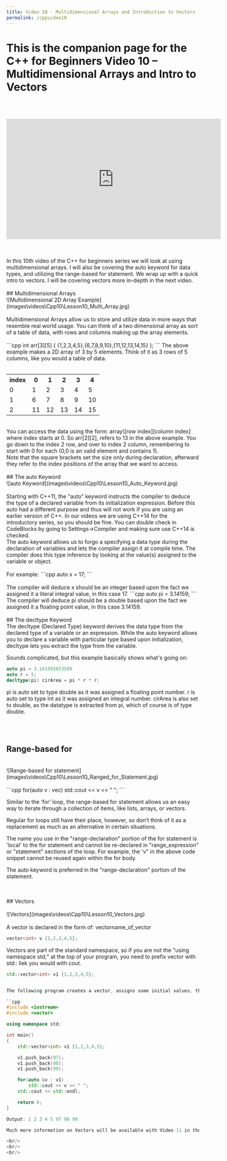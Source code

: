 ```yaml
---
title: Video 10 - Multidimensional Arrays and Introduction to Vectors
permalink: /cppvideo10
---
```


# This is the companion page for the C++ for Beginners Video 10 – Multidimensional Arrays and Intro to Vectors
<br/>
<br/>
<p align="center">
<iframe width="560" height="315" src="https://www.youtube.com/embed/U30xCSerpXM" frameborder="0" allow="accelerometer; autoplay; encrypted-media; gyroscope; picture-in-picture" allowfullscreen></iframe>
</p>
<br/>
<br/>
In this 10th video of the C++ for beginners series we will look at using multidimensional arrays. I will also be covering the auto keyword for data types, and utilizing the range-based for statement. We wrap up with a quick intro to vectors. I will be covering vectors more in-depth in the next video.
<br/>
<br/>
## Multidimensional Arrays
<br/>
![Multidimensional 2D Array Example](images\videos\Cpp10\Lesson10_Multi_Array.jpg)
<br/>
<br/>
Multidimensional Arrays allow us to store and utilize data in more ways that resemble real world usage. You can think of a two dimensional array as sort of a table of data, with rows and columns making up the array elements.
<br/>
<br/>
```cpp
int arr[3][5] { {1,2,3,4,5},{6,7,8,9,10},{11,12,13,14,15} };
```
The above example makes a 2D array of 3 by 5 elements. Think of it as 3 rows of 5 columns, like you would a table of data.
<br/>
<br/>
<table>
  <tr>
    <th>index</th>
    <th>0</th>
    <th>1</th>
    <th>2</th>
    <th>3</th>
    <th>4</th>
  </tr>
  <tr>
    <td>0</td>
    <td>1</td>
    <td>2</td>
    <td>3</td>
    <td>4</td>
    <td>5</td>
  </tr>
  <tr>
    <td>1</td>
    <td>6</td>
    <td>7</td>
    <td>8</td>
    <td>9</td>
    <td>10</td>
  </tr>
  <tr>
    <td>2</td>
    <td>11</td>
    <td>12</td>
    <td>13</td>
    <td>14</td>
    <td>15</td>
  </tr>
</table>
<br/>
You can access the data using the form: array\[row index][column index] where index starts at 0. So arr[2][2], refers to 13 in the above example. You go down to the index 2 row, and over to index 2 column, remembering to start with 0 for each (0,0 is an valid element and contains 1).
<br/>
Note that the square brackets set the size only during declaration, afterward they refer to the index positions of the array that we want to access.
<br/>
<br/>
## The auto Keyword
<br/>
![auto Keyword](images\videos\Cpp10\Lesson10_Auto_Keyword.jpg)
<br/>
<br/>
Starting with C++11, the "auto" keyword instructs the compiler to deduce the type of a declared variable from its initialization expression. Before this auto had a different purpose and thus will not work if you are using an earlier version of C++. In our videos we are using C++14 for the introductory series, so you should be fine. You can double check in CodeBlocks by going to Settings->Compiler and making sure use C++14 is checked.
<br/>
The auto keyword allows us to forgo a specifying a data type during the declaration of variables and lets the compiler assign it at compile time. The compiler does this type inference by looking at the value(s) assigned to the variable or object.
<br/>
<br/>
For example:
```cpp
auto x = 17;
```
<br/>
<br/>
The compiler will deduce x should be an integer based upon the fact we assigned it a literal integral value, in this case 17.
```cpp
auto pi = 3.14159;
```
The compiler will deduce pi should be a double based upon the fact we assigned it a floating point value, in this case 3.14159.
<br/>
<br/>
## The decltype Keyword
<br/>
The decltype (Declared Type) keyword derives the data type from the declared type of a variable or an expression. While the auto keyword allows you to declare a variable with particular type based upon initialization, decltype lets you extract the type from the variable.

Sounds complicated, but this example basically shows what's going on:
```cpp
auto pi = 3.141592653589
auto r = 5;
decltype(pi) cirArea = pi * r * r;
```
pi is auto set to type double as it was assigned a floating point number.
r is auto set to type int as it was assigned an integral number.
cirArea is also set to double, as the datatype is extracted from pi, which of course is of type double.

<br/>
<br/>

## Range-based for
<br/>
![Range-based for statement](images\videos\Cpp10\Lesson10_Ranged_for_Statement.jpg)
<br/>
<br/>
```cpp
for(auto v : vec)
    std::cout << v << " ";            
```

Similar to the ‘for’ loop, the range-based for statement allows us an easy way to iterate through a collection of items, like lists, arrays, or vectors.

Regular for loops still have their place, however, so don’t think of it as a replacement as much as an alternative in certain situations.

The name you use in the "range-declaration" portion of the for statement is 'local' to the for statement and cannot be re-declared in "range_expression" or "statement" sections of the loop. For example, the 'v" in the above code snippet cannot be reused again within the for body.

The auto keyword is preferred in the "range-declaration" portion of the statement.

<br/>
<br/>
## Vectors
<br/>
<br/>
![Vectors](images\videos\Cpp10\Lesson10_Vectors.jpg)
<br/>
<br/>
A vector is declared in the form of: vector<datatype>name_of_vector

```cpp
vector<int> v {1,2,3,4,5};
```
Vectors are part of the standard namespace, so if you are not the "using namespace std;" at the top of your program, you need to prefix vector with std:: liek you would with cout.
```cpp
std::vector<int> v1 {1,2,3,4,5};


The following program creates a vector, assigns some initial values, then it uses the pushback function to add 3 more data items, and finally uses a range-based for statement to print the contents to the screen.

``cpp
#include <iostream>
#include <vector>

using namespace std;

int main()
{
    std::vector<int> v1 {1,2,3,4,5};

    v1.push_back(97);
    v1.push_back(98);
    v1.push_back(99);

    for(auto &v : v1)
        std::cout << v << " ";
    std::cout << std::endl;

    return 0;
}

Output: 1 2 3 4 5 97 98 99

Much more information on Vectors will be available with Video 11 in the series.

<br/>
<br/>
<br/>
